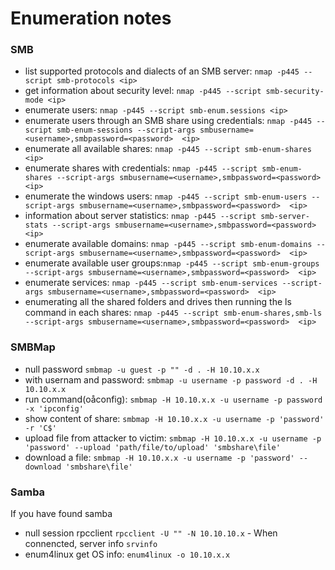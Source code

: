 # Enumeration notes

### SMB

- list supported protocols and dialects of an SMB server: `nmap -p445 --script smb-protocols <ip>`
- get information about security level: `nmap -p445 --script smb-security-mode <ip>`
- enumerate users: `nmap -p445 --script smb-enum.sessions <ip>`
- enumerate users through an SMB share using credentials: `nmap -p445 --script smb-enum-sessions --script-args smbusername=<username>,smbpassword=<password>  <ip>`
- enumerate all available shares: `nmap -p445 --script smb-enum-shares <ip>`
- enumerate shares with credentials: `nmap -p445 --script smb-enum-shares --script-args smbusername=<username>,smbpassword=<password>  <ip>`
- enumerate the windows users: `nmap -p445 --script smb-enum-users --script-args smbusername=<username>,smbpassword=<password>  <ip>`
- information about server statistics: `nmap -p445 --script smb-server-stats --script-args smbusername=<username>,smbpassword=<password>  <ip>`
- enumerate available domains: `nmap -p445 --script smb-enum-domains --script-args smbusername=<username>,smbpassword=<password>  <ip>`
- enumerate available user groups:`nmap -p445 --script smb-enum-groups --script-args smbusername=<username>,smbpassword=<password>  <ip>`
- enumerate services: `nmap -p445 --script smb-enum-services --script-args smbusername=<username>,smbpassword=<password>  <ip>`
- enumerating all the shared folders and drives then running the ls command in each shares: `nmap -p445 --script smb-enum-shares,smb-ls --script-args smbusername=<username>,smbpassword=<password>  <ip>`

### SMBMap

- null password `smbmap -u guest -p "" -d . -H 10.10.x.x`
- with usernam and password: `smbmap -u username -p password -d . -H 10.10.x.x`
- run command(oåconfig): `smbmap -H 10.10.x.x -u username -p password -x 'ipconfig'`
- show content of share: `smbmap -H 10.10.x.x -u username -p 'password' -r 'C$'`
- upload file from attacker to victim: `smbmap -H 10.10.x.x -u username -p 'password' --upload 'path/file/to/upload' 'smbshare\file'`
- download a file: `smbmap -H 10.10.x.x -u username -p 'password' --download 'smbshare\file'`

### Samba

If you have found samba

- null session rpcclient `rpcclient -U "" -N 10.10.10.x` - When connencted, server info `srvinfo`
- enum4linux get OS info: `enum4linux -o 10.10.x.x `
